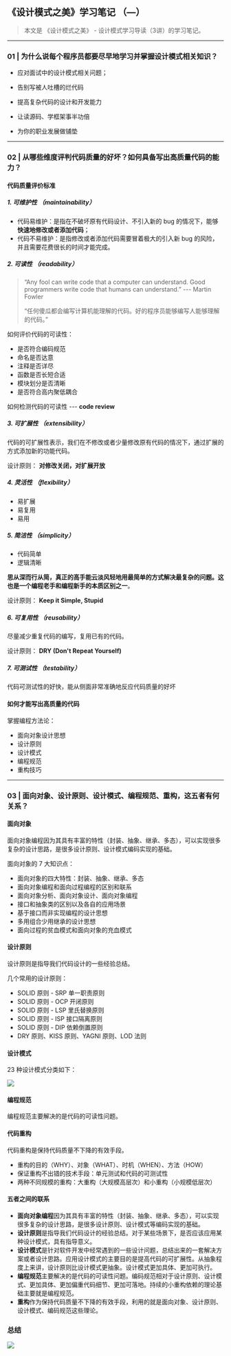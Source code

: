 ## 《设计模式之美》学习笔记 （—）

> 本文是 《设计模式之美》 - 设计模式学习导读（3讲）的学习笔记。
----

### 01 | 为什么说每个程序员都要尽早地学习并掌握设计模式相关知识？

- 应对面试中的设计模式相关问题；

- 告别写被人吐槽的烂代码

- 提高复杂代码的设计和开发能力

- 让读源码、学框架事半功倍

- 为你的职业发展做铺垫

----

### 02 | 从哪些维度评判代码质量的好坏？如何具备写出高质量代码的能力？

#### 代码质量评价标准
##### 1. 可维护性 （maintainability）

- 代码易维护：是指在不破坏原有代码设计、不引入新的 bug 的情况下，能够**快速地修改或者添加代码**；
- 代码不易维护：是指修改或者添加代码需要冒着极大的引入新 bug 的风险，并且需要花费很长的时间才能完成。

##### 2. 可读性 （readability）

> “Any fool can write code that a computer can understand. Good programmers write code that humans can understand.”   --- Martin Fowler
>
> “任何傻瓜都会编写计算机能理解的代码。好的程序员能够编写人能够理解的代码。”

如何评价代码的可读性：
- 是否符合编码规范
- 命名是否达意
- 注释是否详尽
- 函数是否长短合适
- 模块划分是否清晰
- 是否符合高内聚低耦合

如何检测代码的可读性 --- **code review**

##### 3. 可扩展性 （extensibility）

代码的可扩展性表示，我们在不修改或者少量修改原有代码的情况下，通过扩展的方式添加新的功能代码。

设计原则： **对修改关闭，对扩展开放**

##### 4. 灵活性 （flexibility）

- 易扩展
- 易复用
- 易用

##### 5. 简洁性 （simplicity）

- 代码简单
- 逻辑清晰

**思从深而行从简，真正的高手能云淡风轻地用最简单的方式解决最复杂的问题。这也是一个编程老手和编程新手的本质区别之一**。

设计原则： **Keep it Simple, Stupid**

##### 6. 可复用性 （reusability）

尽量减少重复代码的编写，复用已有的代码。

设计原则： **DRY (Don't Repeat Yourself)**

##### 7. 可测试性 （testability）

代码可测试性的好快，能从侧面非常准确地反应代码质量的好坏

#### 如何才能写出高质量的代码

掌握编程方法论：
- 面向对象设计思想
- 设计原则
- 设计模式
- 编程规范
- 重构技巧

-----

### 03 | 面向对象、设计原则、设计模式、编程规范、重构，这五者有何关系？

#### 面向对象

面向对象编程因为其具有丰富的特性（封装、抽象、继承、多态），可以实现很多复杂的设计思路，是很多设计原则、设计模式编码实现的基础。

面向对象的 7 大知识点：
- 面向对象的四大特性：封装、抽象、继承、多态
- 面向对象编程和面向过程编程的区别和联系
- 面向对象分析、面向对象设计、面向对象编程
- 接口和抽象类的区别以及各自的应用场景
- 基于接口而非实现编程的设计思想
- 多用组合少用继承的设计思想
- 面向过程的贫血模式和面向对象的充血模式

#### 设计原则

设计原则是指导我们代码设计的一些经验总结。

几个常用的设计原则：
- SOLID 原则 - SRP 单一职责原则
- SOLID 原则 - OCP 开闭原则
- SOLID 原则 - LSP 里氏替换原则
- SOLID 原则 - ISP 接口隔离原则
- SOLID 原则 - DIP 依赖倒置原则
- DRY 原则、KISS 原则、YAGNI 原则、LOD 法则

#### 设计模式

23 种设计模式分类如下：

![](https://seven-blog-2019.oss-cn-beijing.aliyuncs.com/设计模式2.png)

#### 编程规范

编程规范主要解决的是代码的可读性问题。

#### 代码重构

代码重构是保持代码质量不下降的有效手段。

- 重构的目的（WHY）、对象（WHAT）、时机（WHEN）、方法（HOW）
- 保证重构不出错的技术手段：单元测试和代码的可测试性
- 两种不同规模的重构：大重构（大规模高层次）和小重构（小规模低层次）

#### 五者之间的联系

- **面向对象编程**因为其具有丰富的特性（封装、抽象、继承、多态），可以实现很多复杂的设计思路，是很多设计原则、设计模式等编码实现的基础。
- **设计原则**是指导我们代码设计的经验总结。对于某些场景下，是否应该应用某种设计模式，具有指导意义。
- **设计模式**是针对软件开发中经常遇到的一些设计问题，总结出来的一套解决方案或者设计思路。应用设计模式的主要目的是提高代码的可扩展性。从抽象程度上来讲，设计原则比设计模式更抽象。设计模式更加具体、更加可执行。
- **编程规范**主要解决的是代码的可读性问题。编码规范相对于设计原则、设计模式、更加具体、更加偏重代码细节、更加可落地。持续的小重构依赖的理论基础主要就是编程规范。
- **重构**作为保持代码质量不下降的有效手段，利用的就是面向对象、设计原则、设计模式、编码规范这些理论。

### 总结

![](https://seven-blog-2019.oss-cn-beijing.aliyuncs.com/编程方法论.png)
